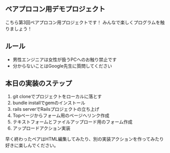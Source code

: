 ## ペアプロコン用デモプロジェクト

こちら第3回ペアプロコン用プロジェクトです！
みんなで楽しくプログラムを触りましょう！

## ルール
* 男性エンジニアは女性が扱うPCへのお触り禁止です
* 分からないことはGoogle先生に質問してください

## 本日の実装のステップ
1. git cloneでプロジェクトをローカルに落とす
2. bundle installでgemのインストール
3. rails serverでRailsプロジェクトの立ち上げ
4. Topページからフォーム用のページへリンク作成
5. テキストフォームとファイルアップロード用のフォーム作成
6. アップロードアクション実装

早く終わったペアはHTML編集してみたり、別の実装アクションを作ってみたり
好きに楽しんでください。
